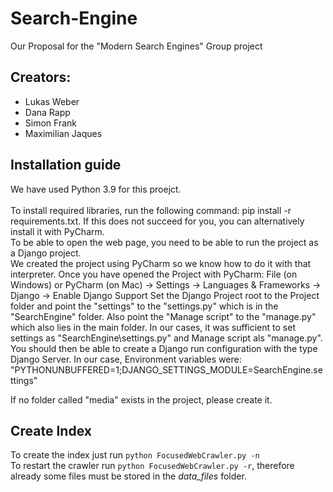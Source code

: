# Search-Engine
 Our Proposal for the "Modern Search Engines" Group project

## Creators:
 - Lukas Weber
 - Dana Rapp
 - Simon Frank
 - Maximilian Jaques

## Installation guide
We have used Python 3.9 for this proejct. <br>
<br>
To install required libraries, run the following command: pip install -r requirements.txt. If this does not succeed for you, you can alternatively install it with PyCharm. <br>
To be able to open the web page, you need to be able to run the project  as a Django project. <br>
We created the project using PyCharm so we know how to do it with that interpreter.
Once you have opened the Project with PyCharm: File (on Windows) or PyCharm (on Mac) -> Settings -> Languages & Frameworks -> Django -> Enable Django Support
Set the Django Project root to the Project folder and point the "settings" to the "settings.py" which is in the "SearchEngine" folder. Also point the "Manage script" to the "manage.py" which also lies in the main folder. In our cases, it was sufficient to set settings as "SearchEngine\settings.py" and Manage script als "manage.py".
You should then be able to create a Django run configuration with the type Django Server. 
In our case, Environment variables were: "PYTHONUNBUFFERED=1;DJANGO_SETTINGS_MODULE=SearchEngine.settings"

If no folder called "media" exists in the project, please create it. 

## Create Index

To create the index just run `python FocusedWebCrawler.py -n`\
To restart the crawler run `python FocusedWebCrawler.py -r`, therefore already some files must be stored in the *data_files* folder.
